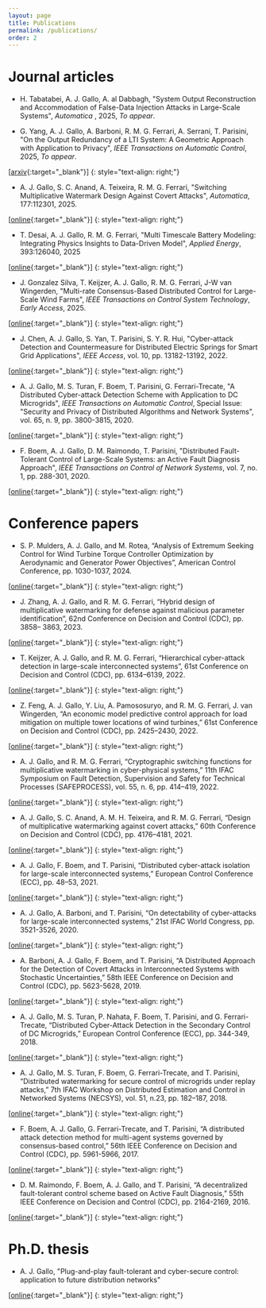 ```yaml
---
layout: page
title: Publications
permalink: /publications/
order: 2
---
```


<h1>Journal articles</h1>

- H. Tabatabei, A. J. Gallo, A. al Dabbagh, "System Output Reconstruction and Accommodation of False-Data Injection Attacks in Large-Scale Systems", <i> Automatica </i>, 2025, <i>To appear</i>.

- G. Yang, A. J. Gallo, A. Barboni, R. M. G. Ferrari, A. Serrani, T. Parisini, "On the Output Redundancy of a LTI System: A Geometric Approach with Application to Privacy", <i>IEEE Transactions on Automatic Control</i>, 2025, <i>To appear</i>.  

[[arxiv](https://arxiv.org/abs/2409.17705){:target="_blank"}]
{: style="text-align: right;"}

- A. J. Gallo, S. C. Anand, A. Teixeira, R. M. G. Ferrari, "Switching Multiplicative Watermark Design Against Covert Attacks", <i>Automatica</i>, 177:112301, 2025.

[[online](https://doi.org/10.1016/j.automatica.2025.112301){:target="_blank"}]
{: style="text-align: right;"}

- T. Desai, A. J. Gallo, R. M. G. Ferrari, "Multi Timescale Battery Modeling: Integrating Physics Insights to Data-Driven Model", <i>Applied Energy</i>, 393:126040, 2025

[[online](https://doi.org/10.1016/j.apenergy.2025.126040){:target="_blank"}]
{: style="text-align: right;"}

- J. Gonzalez Silva, T. Keijzer, A. J. Gallo, R. M. G. Ferrari, J-W van Wingerden, "Multi-rate Consensus-Based Distributed Control for Large-Scale Wind Farms", <i>IEEE Transactions on Control System Technology</i>, <i>Early Access</i>, 2025.

[[online](https://doi.org/10.1109/TCST.2025.3550033){:target="_blank"}]
{: style="text-align: right;"}

- J. Chen, A. J. Gallo, S. Yan, T. Parisini, S. Y. R. Hui, "Cyber-attack Detection and Countermeasure for Distributed Electric Springs for Smart Grid Applications", <i>IEEE Access</i>, vol. 10, pp. 13182-13192, 2022.

[[online](https://doi.org/10.1109/ACCESS.2022.3145015){:target="_blank"}]
{: style="text-align: right;"}

- A. J. Gallo, M. S. Turan, F. Boem, T. Parisini, G. Ferrari-Trecate, "A Distributed Cyber-attack Detection Scheme with Application to DC Microgrids", <i>IEEE Transactions on Automatic Control</i>, Special Issue: "Security and Privacy of Distributed Algorithms and Network Systems", vol. 65, n. 9, pp. 3800-3815, 2020.

[[online](https://doi.org/10.1109/TAC.2020.2982577){:target="_blank"}]
{: style="text-align: right;"}

- F. Boem, A. J. Gallo, D. M. Raimondo, T. Parisini, "Distributed Fault-Tolerant Control of Large-Scale Systems: an Active Fault Diagnosis Approach", <i>IEEE Transactions on Control of Network Systems</i>, vol. 7, no. 1, pp. 288-301, 2020.

[[online](https://doi.org/10.1109/TCNS.2019.2913557){:target="_blank"}]
{: style="text-align: right;"}

<h1>Conference papers</h1>

- S. P. Mulders, A. J. Gallo, and M. Rotea, “Analysis of Extremum Seeking Control for Wind Turbine Torque Controller Optimization by Aerodynamic and Generator Power Objectives”, American Control Conference, pp. 1030-1037, 2024.

[[online](https://doi.org/10.23919/ACC60939.2024.10644899){:target="_blank"}]
{: style="text-align: right;"}
- J. Zhang, A. J. Gallo, and R. M. G. Ferrari, “Hybrid design of multiplicative watermarking for defense against malicious parameter identification”, 62nd Conference on Decision and Control (CDC), pp. 3858– 3863, 2023.

[[online](https://doi.org/10.1109/CDC49753.2023.10383837){:target="_blank"}]
{: style="text-align: right;"}
- T. Keijzer, A. J. Gallo, and R. M. G. Ferrari, “Hierarchical cyber-attack detection in large-scale interconnected systems”, 61st Conference on Decision and Control (CDC), pp. 6134–6139, 2022.

[[online](https://doi.org/10.1109/CDC51059.2022.9993072){:target="_blank"}]
{: style="text-align: right;"}
- Z. Feng, A. J. Gallo, Y. Liu, A. Pamososuryo, and R. M. G. Ferrari, J. van Wingerden, “An economic model predictive control approach for load mitigation on multiple tower locations of wind turbines,” 61st Conference on Decision and Control (CDC), pp. 2425–2430, 2022.

[[online](https://doi.org/10.1109/CDC51059.2022.9992553){:target="_blank"}]
{: style="text-align: right;"}
- A. J. Gallo, and R. M. G. Ferrari, “Cryptographic switching functions for multiplicative watermarking in cyber-physical systems,” 11th IFAC Symposium on Fault Detection, Supervision and Safety for Technical Processes (SAFEPROCESS), vol. 55, n. 6, pp. 414–419, 2022.

[[online](https://doi.org/10.1016/j.ifacol.2022.07.164){:target="_blank"}]
{: style="text-align: right;"}
- A. J. Gallo, S. C. Anand, A. M. H. Teixeira, and R. M. G. Ferrari, “Design of multiplicative watermarking against covert attacks,” 60th Conference on Decision and Control (CDC), pp. 4176–4181, 2021.

[[online](https://doi.org/10.1109/CDC45484.2021.9683075){:target="_blank"}]
{: style="text-align: right;"}
- A. J. Gallo, F. Boem, and T. Parisini, “Distributed cyber-attack isolation for large-scale interconnected systems,” European Control Conference (ECC), pp. 48–53, 2021.

[[online](https://doi.org/10.23919/ECC54610.2021.9655176){:target="_blank"}]
{: style="text-align: right;"}
- A. J. Gallo, A. Barboni, and T. Parisini, “On detectability of cyber-attacks for large-scale interconnected systems,” 21st IFAC World Congress, pp. 3521-3526, 2020.

[[online](https://doi.org/10.1016/j.ifacol.2020.12.1714){:target="_blank"}]
{: style="text-align: right;"}
- A. Barboni, A. J. Gallo, F. Boem, and T. Parisini, “A Distributed Approach for the Detection of Covert Attacks in Interconnected Systems with Stochastic Uncertainties,” 58th IEEE Conference on Decision and Control (CDC), pp. 5623-5628, 2019.

[[online](https://doi.org/10.1109/CDC40024.2019.9030237){:target="_blank"}]
{: style="text-align: right;"}
- A. J. Gallo, M. S. Turan, P. Nahata, F. Boem, T. Parisini, and G. Ferrari-Trecate, “Distributed Cyber-Attack Detection in the Secondary Control of DC Microgrids,” European Control Conference (ECC), pp. 344-349, 2018.

[[online](https://doi.org/10.23919/ECC.2018.8550549){:target="_blank"}]
{: style="text-align: right;"}
- A. J. Gallo, M. S. Turan, F. Boem, G. Ferrari-Trecate, and T. Parisini, “Distributed watermarking for secure control of microgrids under replay attacks,” 7th IFAC Workshop on Distributed Estimation and Control in Networked Systems (NECSYS), vol. 51, n.23, pp. 182–187, 2018.

[[online](https://doi.org/10.1016/j.ifacol.2018.12.032){:target="_blank"}]
{: style="text-align: right;"}
- F. Boem, A. J. Gallo, G. Ferrari-Trecate, and T. Parisini, “A distributed attack detection method for multi-agent systems governed by consensus-based control,” 56th IEEE Conference on Decision and Control (CDC), pp. 5961-5966, 2017.

[[online](https://doi.org/10.1109/CDC.2017.8264562){:target="_blank"}]
{: style="text-align: right;"}
- D. M. Raimondo, F. Boem, A. J. Gallo, and T. Parisini, “A decentralized fault-tolerant control scheme based on Active Fault Diagnosis,” 55th IEEE Conference on Decision and Control (CDC), pp. 2164-2169, 2016.

[[online](https://doi.org/10.1109/CDC.2016.7798584){:target="_blank"}]
{: style="text-align: right;"}

<h1>Ph.D. thesis</h1>

- A. J. Gallo, "Plug-and-play fault-tolerant and cyber-secure control: application to future distribution networks"

[[online](https://spiral.imperial.ac.uk/entities/publication/5f956a5a-0e63-4e32-a79c-e56b74f06649){:target="_blank"}]
{: style="text-align: right;"}
